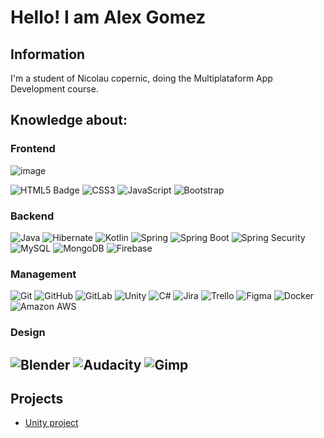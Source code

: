 # Hello! I am Alex Gomez
## Information
I'm a student of Nicolau copernic, doing the Multiplataform App Development course.

## Knowledge about: 
### Frontend
![image](https://github.com/GomezAlex/Portafoli/assets/99869664/d9572b8b-d517-463c-8e8f-a5c4aeb0be05)

<img src="https://img.shields.io/badge/HTML5-F16524?style=for-the-badge&logo=html5&logoColor=white&labelColor=0A0A0A" alt="HTML5 Badge"></img>
![CSS3](https://img.shields.io/badge/CSS3-2465F1?style=for-the-badge&logo=css3&logoColor=white&labelColor=0A0A0A)
![JavaScript](https://img.shields.io/badge/JavaScript-F7E018?style=for-the-badge&logo=javascript&logoColor=white&labelColor=0A0A0A)
![Bootstrap](https://img.shields.io/badge/Bootstrap-6F2CF4?style=for-the-badge&logo=bootstrap&logoColor=white&labelColor=0A0A0A)

### Backend
![Java](https://img.shields.io/badge/Java-5283A2?style=for-the-badge&logo=openjdk&logoColor=white&labelColor=0A0A0A)
![Hibernate](https://img.shields.io/badge/Hibernate-BDAF7A?style=for-the-badge&logo=hibernate&logoColor=white&labelColor=0A0A0A)
![Kotlin](https://img.shields.io/badge/Kotlin-7F52FF?style=for-the-badge&logo=kotlin&logoColor=white&labelColor=0A0A0A)
![Spring](https://img.shields.io/badge/Spring-72B545?style=for-the-badge&logo=spring&logoColor=white&labelColor=0A0A0A)
![Spring Boot](https://img.shields.io/badge/Spring%20Boot-72B545?style=for-the-badge&logo=springboot&logoColor=white&labelColor=0A0A0A)
![Spring Security](https://img.shields.io/badge/Spring%20Security-72B545?style=for-the-badge&logo=springsecurity&logoColor=white&labelColor=0A0A0A)
![MySQL](https://img.shields.io/badge/MySQL-08668F?style=for-the-badge&logo=mysql&logoColor=white&labelColor=0A0A0A)
![MongoDB](https://img.shields.io/badge/MongoDB-17AD55?style=for-the-badge&logo=mongodb&logoColor=white&labelColor=0A0A0A)
![Firebase](https://img.shields.io/badge/firebase-a08021?style=for-the-badge&logo=firebase&logoColor=ffcd34)

### Management
![Git](https://img.shields.io/badge/Git-F05639?style=for-the-badge&logo=git&logoColor=white&labelColor=0A0A0A)
![GitHub](https://img.shields.io/badge/GitHub-111111?style=for-the-badge&logo=github&logoColor=white&labelColor=0A0A0A)
![GitLab](https://img.shields.io/badge/GitLab-E34930?style=for-the-badge&logo=gitlab&logoColor=white&labelColor=0A0A0A)
![Unity](https://img.shields.io/badge/Unity-222C37?style=for-the-badge&logo=unity&logoColor=white&labelColor=0A0A0A)
![C#](https://img.shields.io/badge/CSharp-853688?style=for-the-badge&logo=csharp&logoColor=white&labelColor=0A0A0A)
![Jira](https://img.shields.io/badge/Jira-2D88FF?style=for-the-badge&logo=jira&logoColor=white&labelColor=0A0A0A)
![Trello](https://img.shields.io/badge/Trello-2D88FF?style=for-the-badge&logo=trello&logoColor=white&labelColor=0A0A0A)
![Figma](https://img.shields.io/badge/Figma-5551FF?style=for-the-badge&logo=figma&logoColor=white&labelColor=0A0A0A)
![Docker](https://img.shields.io/badge/Docker-1D63ED?style=for-the-badge&logo=docker&logoColor=white&labelColor=0A0A0A)
![Amazon AWS](https://img.shields.io/badge/AWS-2C3644?style=for-the-badge&logo=amazon&logoColor=white&labelColor=0A0A0A)

### Design
![Blender](https://img.shields.io/badge/Blender-e69138?style=for-the-badge&logo=blender&logoColor=white&labelColor=0A0A0A)
![Audacity](https://img.shields.io/badge/Audacity-208cf4?style=for-the-badge&logo=audacity&logoColor=white&labelColor=0A0A0A)
![Gimp](https://img.shields.io/badge/Gimp-816a53?style=for-the-badge&logo=gimp&logoColor=white&labelColor=0A0A0A)
---

## Projects
- [Unity project](https://gitlab.com/GomezAlex/Strider)



<!-- ![Top Langs](https://github-readme-stats.vercel.app/api/top-langs/?username=GomezAlex&size_weight=0.5&count_weight=0.5&layout=compact&theme=tokyonight) -->
